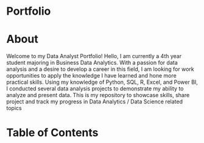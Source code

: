 # Portfolio
# About
Welcome to my Data Analyst Portfolio!
Hello, I am currently a 4th year student majoring in Business Data Analytics. With a passion for data analysis and a desire to develop a career in this field, I am looking for work opportunities to apply the knowledge I have learned and hone more practical skills. Using my knowledge of Python, SQL, R, Excel, and Power BI, I conducted several data analysis projects to demonstrate my ability to analyze and present data.
This is my repository to showcase skills, share project  and track my progress in Data Analytics / Data Science related topics
# Table of Contents

